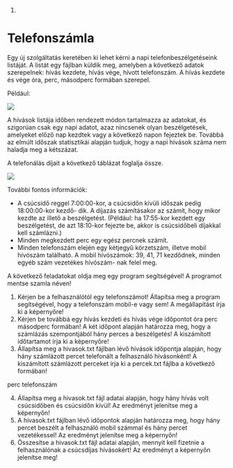 1.
# Telefonszámla
Egy új szolgáltatás keretében ki lehet kérni a napi telefonbeszélgetéseink listáját. A listát egy fájlban küldik meg, amelyben a következő adatok szerepelnek: hívás kezdete, hívás vége, hívott telefonszám. A hívás kezdete és vége óra, perc, másodperc formában szerepel.

Például:

![](image1.png)

A hívások listája időben rendezett módon tartalmazza az adatokat, és szigorúan csak egy napi adatot, azaz nincsenek olyan beszélgetések, amelyeket előző nap kezdtek vagy a következő napon fejeztek be. Továbbá az elmúlt időszak statisztikái alapján tudjuk, hogy a napi hívások száma nem haladja meg a kétszázat.

A telefonálás díjait a következő táblázat foglalja össze.

![](image2.png)

További fontos információk:

- A csúcsidő reggel 7:00:00-kor, a csúcsidőn kívüli időszak pedig 18:00:00-kor kezdő- dik. A díjazás számításakor az számít, hogy mikor kezdte az illető a beszélgetést. (Például: ha 17:55-kor kezdett egy beszélgetést, de azt 18:10-kor fejezte be, akkor is csúcsidőbeli díjakkal kell számlázni.)
- Minden megkezdett perc egy egész percnek számít.
- Minden telefonszám elején egy kétjegyű körzetszám, illetve mobil hívószám található. A mobil hívószámok: 39, 41, 71 kezdődnek, minden egyéb szám vezetékes hívószám- nak felel meg.

A következő feladatokat oldja meg egy program segítségével! A programot mentse szamla néven!

1. Kérjen be a felhasználótól egy telefonszámot! Állapítsa meg a program segítségével, hogy a telefonszám mobil-e vagy sem! A megállapítást írja ki a képernyőre!
2. Kérjen be továbbá egy hívás kezdeti és hívás vége időpontot óra perc másodperc formában! A két időpont alapján határozza meg, hogy a számlázás szempontjából hány perces a beszélgetés! A kiszámított időtartamot írja ki a képernyőre!
3. Állapítsa meg a hivasok.txt fájlban lévő hívások időpontja alapján, hogy hány számlázott percet telefonált a felhasználó hívásonként! A kiszámított számlázott perceket írja ki a percek.txt fájlba a következő formában!

perc telefonszám

4. Állapítsa meg a hivasok.txt fájl adatai alapján, hogy hány hívás volt csúcsidőben és csúcsidőn kívül! Az eredményt jelenítse meg a képernyőn!
5. A hivasok.txt fájlban lévő időpontok alapján határozza meg, hogy hány percet beszélt a felhasználó mobil számmal és hány percet vezetékessel! Az eredményt jelenítse meg a képernyőn!
6. Összesítse a hivasok.txt fájl adatai alapján, mennyit kell fizetnie a felhasználónak a csúcsdíjas hívásokért! Az eredményt a képernyőn jelenítse meg!